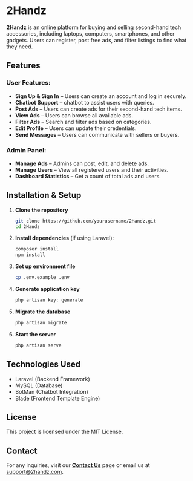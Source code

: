 # 2Handz

**2Handz** is an online platform for buying and selling second-hand tech accessories, including laptops, computers, smartphones, and other gadgets. Users can register, post free ads, and filter listings to find what they need.

## Features

### User Features:
- **Sign Up & Sign In** – Users can create an account and log in securely.
- **Chatbot Support** – chatbot to assist users with queries.
- **Post Ads** – Users can create ads for their second-hand tech items.
- **View Ads** – Users can browse all available ads.
- **Filter Ads** – Search and filter ads based on categories.
- **Edit Profile** – Users can update their credentials.
- **Send Messages** – Users can communicate with sellers or buyers.

### Admin Panel:
- **Manage Ads** – Admins can post, edit, and delete ads.
- **Manage Users** – View all registered users and their activities.
- **Dashboard Statistics** – Get a count of total ads and users.

## Installation & Setup

1. **Clone the repository**
   ```sh
   git clone https://github.com/yourusername/2Handz.git
   cd 2Handz
   ```
2. **Install dependencies** (if using Laravel):
   ```sh
   composer install
   npm install
   ```
3. **Set up environment file**
   ```sh
   cp .env.example .env
   ```
4. **Generate application key**
   ```sh
   php artisan key: generate
   ```
5. **Migrate the database**
   ```sh
   php artisan migrate
   ```
6. **Start the server**
   ```sh
   php artisan serve
   ```

## Technologies Used
- Laravel (Backend Framework)
- MySQL (Database)
- BotMan (Chatbot Integration)
- Blade (Frontend Template Engine)

## License
This project is licensed under the MIT License.

## Contact
For any inquiries, visit our **[Contact Us](#)** page or email us at support@2handz.com.

